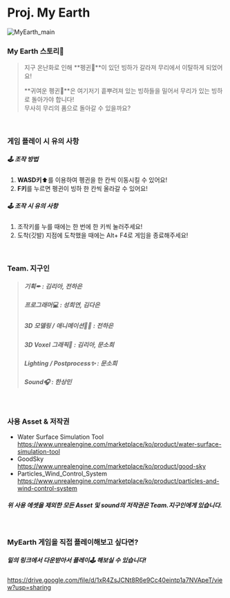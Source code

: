# Proj. My Earth
![MyEarth_main](https://user-images.githubusercontent.com/50323157/171077694-a4c9ca82-6b81-47c1-a26c-c0381d77d9a2.png)

### My Earth 스토리📜
> 지구 온난화로 인해 **펭귄🐧**이 있던 빙하가 갈라져 무리에서 이탈하게 되었어요!  
>  
>**귀여운 펭귄🐧**은 여기저기 흩뿌려져 있는 빙하들을 밀어서 무리가 있는 빙하로 돌아가야 합니다!  
무사히 무리의 품으로 돌아갈 수 있을까요?
<br>
  
### 게임 플레이 시 유의 사항
##### 🕹 조작 방법 
1. **WASD키**⬆를 이용하여 펭귄을 한 칸씩 이동시킬 수 있어요!  
2. **F키**를 누르면 펭귄이 빙하 한 칸씩 올라갈 수 있어요!

##### 🕹 조작 시 유의 사항
1. 조작키를 누를 때에는 한 번에 한 키씩 눌러주세요!  
2. 도착(깃발) 지점에 도착했을 때에는 Alt+ F4로 게임을 종료해주세요!
  
<br>

### Team. 지구인  
> ##### 기획✒                    : 김리아, 전하은  
>##### 프로그래머💻               : 성희연, 김다은  
>##### 3D 모델링 / 애니메이션🤸‍♂️    : 전하은  
>##### 3D Voxel 그래픽🧱          : 김리아, 문소희  
>##### Lighting / Postprocess✨  : 문소희  
>##### Sound🎧                   : 한상민  

<br>

### 사용 Asset & 저작권  
- Water Surface Simulation Tool  
  https://www.unrealengine.com/marketplace/ko/product/water-surface-simulation-tool  
- GoodSky  
   https://www.unrealengine.com/marketplace/ko/product/good-sky  
- Particles_Wind_Control_System  
  https://www.unrealengine.com/marketplace/ko/product/particles-and-wind-control-system  
##### 위 사용 에셋을 제외한 모든 Asset 및 sound의 저작권은 Team.지구인에게 있습니다.  


<br>

### MyEarth 게임을 직접 플레이해보고 싶다면?
##### 밑의 링크에서 다운받아서 플레이🕹 해보실 수 있습니다! 
https://drive.google.com/file/d/1xR4ZsJCNt8R6e9Cc40eintp1a7NVApeT/view?usp=sharing
